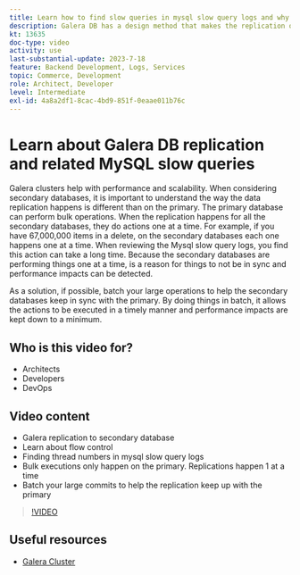 ```yaml
---
title: Learn how to find slow queries in mysql slow query logs and why the Galera DB replication design method may be the reason
description: Galera DB has a design method that makes the replication of data to secondary databases take longer than the primary. Learn how to find these events in mysql slow query log, and the underlying reason why you see entries in the slow query logs and perhaps how to prevent them in the future.
kt: 13635
doc-type: video
activity: use
last-substantial-update: 2023-7-18
feature: Backend Development, Logs, Services
topic: Commerce, Development
role: Architect, Developer
level: Intermediate
exl-id: 4a8a2df1-8cac-4bd9-851f-0eaae011b76c
---
```

# Learn about Galera DB replication and related MySQL slow queries

Galera clusters help with performance and scalability. When considering secondary databases, it is important to understand the way the data replication happens is different than on the primary. The primary database can perform bulk operations. When the replication happens for all the secondary databases, they do actions one at a time. For example, if you have 67,000,000 items in a delete, on the secondary databases each one happens one at a time. When reviewing the Mysql slow query logs, you find this action can take a long time. Because the secondary databases are performing things one at a time, is a reason for things to not be in sync and performance impacts can be detected.

As a solution, if possible, batch your large operations to help the secondary databases keep in sync with the primary. By doing things in batch, it allows the actions to be executed in a timely manner and performance impacts are kept down to a minimum.

## Who is this video for?

- Architects
- Developers
- DevOps

## Video content

- Galera replication to secondary database
- Learn about flow control
- Finding thread numbers in mysql slow query logs
- Bulk executions only happen on the primary. Replications happen 1 at a time
- Batch your large commits to help the replication keep up with the primary

>[!VIDEO](https://video.tv.adobe.com/v/3421688?learn=on)

## Useful resources

- [Galera Cluster](https://galeracluster.com/)
